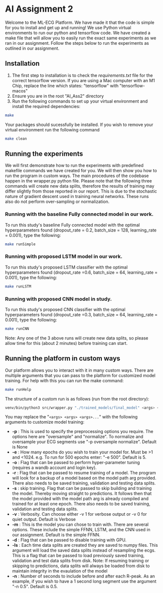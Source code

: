 # AI Assignment 2
Welcome to the ML-ECG Platform. We have made it that the code is simple for you to install and get up and running! We use Python virtual environments to run our python and tensorflow code. We have created a make file that will allow you to easily run the exact same experiments as we ran in our assignment. Follow the steps below to run the experiments as outlined in our assignment.


## Installation
1. The first step to installation is to check the *requirements.txt* file for the correct tensorflow version.  If you are using a Mac computer with an M1 Chip, replace the line which states: "tensorflow" with "tensorflow-macos"
2. Ensure you are in the root "AI_Ass2" directory
3. Run the following commands to set up your virtual environment and install the required dependencies:
```sh
make
```
Your packages should sucessfully be installed. If you wish to remove your virtual environment run the following command
```sh
make clean
```

## Running the experiments
We will first demonstrate how to run the experiments with predefined makefile commands we have created for you.
We will then show you how to run the program in custom ways.
The main procedures of the codebase happen in the wrapper.py python file.
Please note that the following three commands will create new data splits, therefore the results of training may differ slightly
from those reported in our report. This is due to the stochastic nature of gradient descent used in training neural networks.
These runs also do not perform over-sampling or normalization.

### Running with the baseline Fully connected model in our work.
To run this study's baseline Fully connected model with the optimal hyperparameters found (dropout_rate = 0.2, batch_size = 128, learning_rate = 0.001), type the following:
```sh
make runSimple
```

### Running with proposed LSTM model in our work.
To run this study's proposed LSTM classifier with the optimal hyperparameters found (dropout_rate =0.6, batch_size = 64, learning_rate = 0.001), type the following:
```sh
make runLSTM
```

### Running with proposed CNN model in study.
To run this study's proposed CNN classifier with the optimal hyperparameters found (dropout_rate =0.3, batch_size = 64, learning_rate = 0.001), type the following:
```sh
make runCNN
```

Note: Any one of the 3 above runs will create new data splits, so please allow time for this (about 2 minutes) before training can start.

## Running the platform in custom ways
Our platform allows you to interact with it in many custom ways. There are multiple arguments that you can pass to the platform for customized model training. 
For help with this you can run the make command:
```sh
make runHelp
```
The structure of a custom run is as follows (run from the root directory):
```sh
venv/bin/python3 src/wrapper.py "./trained_models/final_model" <args> <args> <args> .....
```
You may replace the "`<args> <args> <args>...`" with the following arguments to customize model training:

- **-p** : This is used to specify the preprocessing options you require. The options here are "oversample" and "normalize". To normalize and oversample your ECG segments use "-p oversample normalize". Default is None 
- **-e** : How many epochs do you wish to train your model for. Must be >1 and <1024. e.g. To run for 500 epochs enter: "-e 500". Default is 5.
- **-o** : Flag that can be passed to perform hyper-parameter tuning (requires a wandb account and login key).
- **-r** : Flag that can be passed to resume training of a model. The program will look for a backup of a model based on the model path arg provided. There also needs to be saved training, validation and testing data splits.
- **-s** : skip training. Flag that can be passed to skip building and training the model. Thereby moving straight to predictions. It follows then that the model provided with the model path arg is already compiled and trained for at least one epoch. There also needs to be saved training, validation and testing data splits.
- **-v** : Verbosity. Can choose either -v 1 for verbose output or -v 0 for quiet output. Default is Verbose
- **-m** : This is the model you can chose to train with. There are several options. These include the simple FFNN, LSTM, and the CNN used in our assignment. Default is the simple FFNN.
- **-d** : Flag that can be passed to disable training with GPU. 
- **-ls** : Each time data splits are created they are saved to numpy files. This argument will load the saved data splits instead of resampling the ecgs. This is a flag that can be passed to load previously saved training, validation and test data splits from disk.  Note: If resuming training or skipping to predictions, data splits will always be loaded from disk to maintain integrity in the evaulation of the model
- **-n** : Number of seconds to include before and after each R-peak. As an example, if you wish to have a 1 second long segment use the argument "-n 0.5". Default is 0.5.
